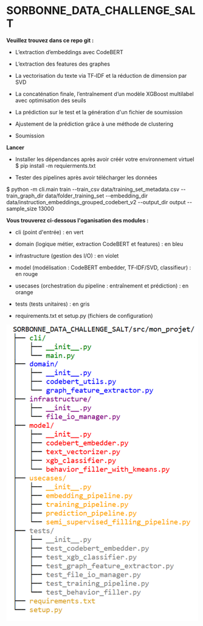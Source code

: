 # SORBONNE_DATA_CHALLENGE_SALT

**Veuillez trouvez dans ce repo git :**

- L’extraction d’embeddings avec CodeBERT 

- L’extraction des features des graphes 

- La vectorisation du texte via TF‑IDF et la réduction de dimension par SVD 

- La concaténation finale, l’entraînement d’un modèle XGBoost multilabel avec optimisation des seuils 

- La prédiction sur le test et la génération d'un fichier de soumission

- Ajustement de la prédiction grâce à une méthode de clustering

- Soumission

**Lancer**

- Installer les dépendances après avoir créér votre environnement virtuel
$ pip install -m requierments.txt

- Tester des pipelines après avoir télécharger les données

$ python -m cli.main train --train_csv data/training_set_metadata.csv --train_graph_dir data/folder_training_set --embedding_dir data/instruction_embeddings_grouped_codebert_v2 --output_dir output --sample_size 13000


**Vous trouverez ci-dessous l'oganisation des modules :**

- cli (point d'entrée) : en vert

- domain (logique métier, extraction CodeBERT et features) : en bleu

- infrastructure (gestion des I/O) : en violet

- model (modélisation : CodeBERT embedder, TF‑IDF/SVD, classifieur) : en rouge

- usecases (orchestration du pipeline : entraînement et prédiction) : en orange

- tests (tests unitaires) : en gris

- requirements.txt et setup.py (fichiers de configuration) 

![Arborescence colorée](./tree.png)
